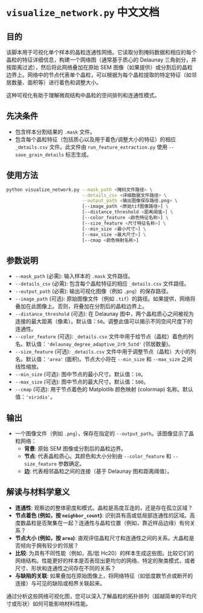 # `visualize_network.py` 中文文档

## 目的

该脚本用于可视化单个样本的晶粒连通性网络。它读取分割掩码数据和相应的每个晶粒的特征详细信息，构建一个网络图（通常基于质心的 Delaunay 三角剖分，并按距离过滤），然后将此网络叠加在原始 SEM 图像（如果提供）或分割后的晶粒边界上。网络中的节点代表单个晶粒，可以根据为每个晶粒提取的特定特征（如邻居数量、面积等）进行着色和调整大小。

这种可视化有助于理解微观结构中晶粒的空间排列和连通性模式。

## 先决条件

*   包含样本分割结果的 `.mask` 文件。
*   包含每个晶粒特征（包括质心以及用于着色/调整大小的特征）的相应 `_details.csv` 文件。此文件由 `run_feature_extraction.py` 使用 `--save_grain_details` 标志生成。

## 使用方法

```bash
python visualize_network.py --mask_path <掩码文件路径> \
                            --details_csv <详细数据文件路径> \
                            --output_path <输出图像保存路径.png> \
                            [--image_path <原始tif图像路径>] \
                            [--distance_threshold <距离阈值>] \
                            [--color_feature <颜色特征名称>] \
                            [--size_feature <尺寸特征名称>] \
                            [--min_size <最小尺寸>] \
                            [--max_size <最大尺寸>] \
                            [--cmap <颜色映射名称>]
```

## 参数说明

*   `--mask_path` (必需): 输入样本的 `.mask` 文件路径。
*   `--details_csv` (必需): 包含每个晶粒特征的相应 `_details.csv` 文件路径。
*   `--output_path` (必需): 输出可视化图像（例如 `.png`）的保存路径。
*   `--image_path` (可选): 原始图像文件（例如 `.tif`）的路径。如果提供，网络将叠加在此图像上。否则，将叠加在分割后的晶粒边界上。
*   `--distance_threshold` (可选): 在 Delaunay 图中，两个晶粒质心之间被视为连接的最大距离（像素）。默认值：`50`。调整此值可以揭示不同空间尺度下的连通性。
*   `--color_feature` (可选): `_details.csv` 文件中用于给节点（晶粒）着色的列名。默认值：`'delaunay_degree_adaptive_2r0_5std'` (邻居数量)。
*   `--size_feature` (可选): `_details.csv` 文件中用于调整节点（晶粒）大小的列名。默认值：`'area'` (面积)。节点大小将在 `--min_size` 和 `--max_size` 之间线性缩放。
*   `--min_size` (可选): 图中节点的最小尺寸。默认值：`10`。
*   `--max_size` (可选): 图中节点的最大尺寸。默认值：`500`。
*   `--cmap` (可选): 用于节点着色的 Matplotlib 颜色映射 (colormap) 名称。默认值：`'viridis'`。

## 输出

*   一个图像文件（例如 `.png`），保存在指定的 `--output_path`。该图像显示了晶粒网络：
    *   **背景**: 原始 SEM 图像或分割后的晶粒边界。
    *   **节点**: 代表晶粒质心。其颜色和大小分别由 `--color_feature` 和 `--size_feature` 参数确定。
    *   **边**: 代表相邻晶粒之间的连接（基于 Delaunay 图和距离阈值）。

## 解读与材料学意义

*   **连通性**: 观察边的整体密度和模式。晶粒是高度互连的，还是存在孤立区域？
*   **节点着色 (例如，按 `neighbor_count`)**: 识别具有高或低局部连通性的区域。高度数晶粒是否聚集在一起？连通性与晶粒位置（例如，靠近样品边缘）有何关系？
*   **节点大小 (例如，按 `area`)**: 直观评估晶粒尺寸和连通性之间的关系。大晶粒是否倾向于拥有较少的邻居？
*   **比较**: 为具有不同性能（例如，高/低 Hc20）的样本生成这些图。比较它们的网络结构。性能更好的样本是否表现出更均匀的网络、特定的聚类模式，或者尺寸、形状和连通性之间存在不同的关系？
*   **与缺陷的关联**: 如果叠加在原始图像上，将网络特征（如低度数节点或断开的连接）与可见的缺陷或相界关联起来。

通过分析这些网络可视化图，您可以深入了解晶粒的拓扑排列（超越简单的平均尺寸或形状）如何可能影响材料性能。
